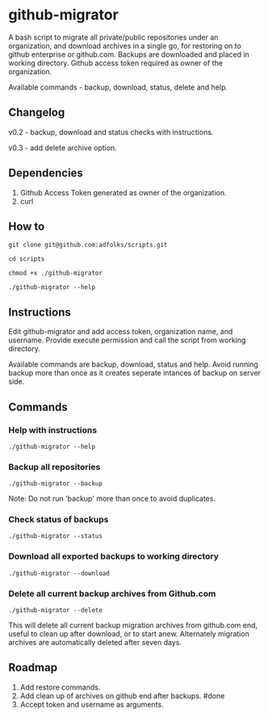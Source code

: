 # github-migrator
A bash script to migrate all private/public repositories under an organization, and download archives in a single go, for restoring on to github enterprise or github.com.
Backups are downloaded and placed in working directory. Github access token required as owner of the organization.

Available commands - backup, download, status, delete and help.

## Changelog
v0.2 - backup, download and status checks with instructions.

v0.3 - add delete archive option.

## Dependencies
1. Github Access Token generated as owner of the organization.
2. curl

## How to

`git clone git@github.com:adfolks/scripts.git`

`cd scripts`

`chmod +x ./github-migrator`

`./github-migrator --help`

## Instructions

Edit github-migrator and add access token, organization name, and username. Provide execute permission and call the script from working directory.

Available commands are backup, download, status and help. Avoid running backup more than once as it creates seperate intances of backup on server side.

## Commands

### Help with instructions
`./github-migrator --help`

### Backup all repositories 
`./github-migrator --backup`

Note: Do not run 'backup' more than once to avoid duplicates.

### Check status of backups
`./github-migrator --status`

### Download all exported backups to working directory
`./github-migrator --download`

### Delete all current backup archives from Github.com
`./github-migrator --delete`

This will delete all current backup migration archives from github.com end, useful to clean up after download, or to start anew.
Alternately migration archives are automatically deleted after seven days.

## Roadmap
1. Add restore commands.
2. Add clean up of archives on github end after backups. #done
3. Accept token and username as arguments.
